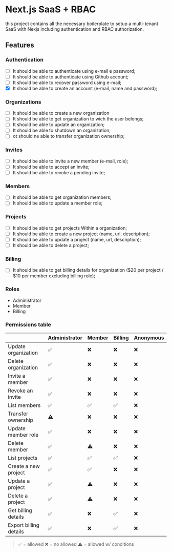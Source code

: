 # Next.js SaaS + RBAC

this project contains all the necessary boilerplate to setup a multi-tenant SaaS with Nexjs including authentication and RBAC authorization.

## Features

### Authentication

- [ ] It should be able to authenticate using e-mail e password;
- [ ] It should be able to authenticate using Github account;
- [ ] It should be able to recover password using e-mail;
- [X] It should be able to create an account (e-mail, name and password);

### Organizations

- [ ] It should be able to create a new organization
- [ ] It should be able to get organization to wich the user belongs;
- [ ] It should be able to update an organization;
- [ ] It should be able to shutdown an organization;
- [ ] ot should ne able to transfer organization ownership;

### Invites

- [ ] It should be able to invite a new member (e-mail, role);
- [ ] It should be able to accept an invite;
- [ ] It should be able to revoke a pending invite;

### Members

- [ ] It should be able to get organization members;
- [ ] It should be able to update a member role;

### Projects

- [ ] It should be able to get projects Within a organization;
- [ ] It should be able to create a new project (name, url, description);
- [ ] It should be able to update a project (name, url, description);
- [ ] It should be able to delete a project;

### Billing

- [ ] It should be able to get billing details for organization ($20 per project / $10 per member excluding billing role);

### Roles

- Administrator
- Member
- Billing

### Permissions table

|                     | Administrator | Member | Billing | Anonymous |
|---------------------|---------------|--------|---------|-----------|
| Update organization    | ✅        | ❌     | ❌      | ❌       |
| Delete organization    | ✅        | ❌     | ❌      | ❌       |
| Invite a member        | ✅        | ❌     | ❌      | ❌       |
| Revoke an invite       | ✅        | ❌     | ❌      | ❌       |
| List members           | ✅        | ✅     | ✅      | ❌       |
| Transfer ownership     | ⚠️         | ❌     | ❌      | ❌       |
| Update member role     | ✅        | ❌     | ❌      | ❌       |
| Delete member          | ✅        | ⚠️     | ❌      | ❌       |
| List projects          | ✅        | ✅     | ✅      | ❌       |
| Create a new project   | ✅        | ✅     | ❌      | ❌       |
| Update a project       | ✅        | ⚠️     | ❌      | ❌       |
| Delete a project       | ✅        | ⚠️     | ❌      | ❌       |
| Get billing details    | ✅        | ❌     | ✅      | ❌       |
| Export billing details | ✅        | ❌     | ✅      | ❌       |

> ✅ = allowed
> ❌ = no allowed
> ⚠️ = allowed w/ conditions
